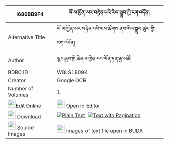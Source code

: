 |I686BB9F4|ལོ་མ་གྱོན་མར་བརྟེན་པའི་རིལ་སྒྲུབ་ཀྱི་ངག་འདོན། 
| --- | --- 
|Alternative Title |ལོ་མ་གྱོན་མར་བརྟེན་པའི་ལས་ཚོགས་ནས་རིལ་སྒྲུབ་ཚུལ་གྱི་ངག་འདོན།
|Author| ལྕང་རྒྱབ་ཁྲི་ཆེན་མཁྱེན་རབ་ཡོན་ཏན་རྒྱ་མཚོ།
|BDRC ID | W8LS18094
|Creator | Google OCR
|Number of Volumes| 1
|<img width="25" src="https://img.icons8.com/color/25/000000/edit-property.png">Edit Online| [<img width="25" src="https://avatars.githubusercontent.com/u/45091458?s=200&v=4"> Open in Editor](http://editor.openpecha.org/I686BB9F4)
|<img width="25" src="https://img.icons8.com/fluent/48/000000/download-2.png"/>  Download | [![](https://img.icons8.com/color/20/000000/txt.png)Plain Text](https://github.com/Openpecha/I686BB9F4/releases/download/v1/loma_gyon_mar_tenpa_i_ril_drub_plain_I686BB9F4.zip), [![](https://img.icons8.com/color/20/000000/txt.png)Text with Pagination](https://github.com/Openpecha/I686BB9F4/releases/download/v1/loma_gyon_mar_tenpa_i_ril_drub_pages_I686BB9F4.zip)
|<img width="25" src="https://img.icons8.com/plasticine/100/000000/pictures-folder.png"/>  Source Images | [<img width="25" src="https://library.bdrc.io/icons/BUDA-small.svg"> Images of text file open in BUDA](https://library.bdrc.io/show/bdr:W8LS18094)